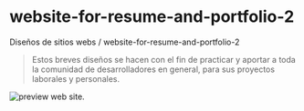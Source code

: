 # website-for-resume-and-portfolio-2

Diseños de sitios webs / website-for-resume-and-portfolio-2
> Estos breves diseños se hacen con el fin de practicar y aportar a toda la comunidad de desarrolladores en general, para sus proyectos laborales y personales.

![preview web site.](https://github.com/brayangomez22/website-for-resume-and-portfolio-2/blob/master/images/preview.png)
